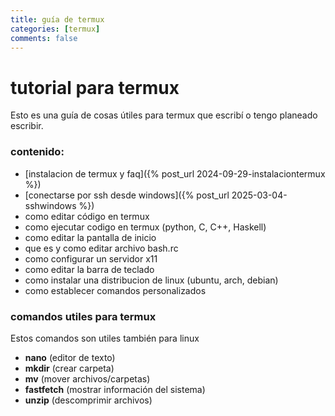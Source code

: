 ```yaml
---
title: guía de termux
categories: [termux]
comments: false
---
```


# tutorial para termux
Esto es una guía de cosas útiles para termux que escribí o tengo planeado escribir.

### contenido:
- [instalacion de termux y faq]({% post_url 2024-09-29-instalaciontermux %})
- [conectarse por ssh desde windows]({% post_url 2025-03-04-sshwindows %})
- como editar código en termux
- como ejecutar codigo en termux (python, C, C++, Haskell)
- como editar la pantalla de inicio
- que es y como editar archivo bash.rc 
- como configurar un servidor x11
- como editar la barra de teclado
- como instalar una distribucion de linux (ubuntu, arch, debian)
- como establecer comandos personalizados


### comandos utiles para termux
Estos comandos son utiles también para linux
- **nano** (editor de texto)
- **mkdir** (crear carpeta)
- **mv** (mover archivos/carpetas)
- **fastfetch** (mostrar información del sistema) 
- **unzip** (descomprimir archivos)


